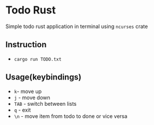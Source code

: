 # Todo Rust

Simple todo rust application in terminal using `ncurses` crate

## Instruction

-   `cargo run TODO.txt`

## Usage(keybindings)

-   `k`- move up
-   `j` - move down
-   `TAB` - switch between lists
-   `q` - exit
-   `\n` - move item from todo to done or vice versa
